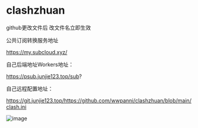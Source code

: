# clashzhuan
github更改文件后 改文件名立即生效

公共订阅转换服务地址

https://my.subcloud.xyz/

自己后端地址Workers地址：

https://psub.junjie123.top/sub?

自己远程配置地址：


https://git.junjie123.top/https://github.com/wwpanni/clashzhuan/blob/main/clash.ini


![image](https://github.com/user-attachments/assets/a6067a26-60a6-4fad-9848-8051033b955c)
